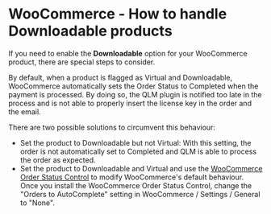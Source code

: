 # WooCommerce - How to handle Downloadable products

If you need to enable the **Downloadable** option for your WooCommerce product, there are special steps to consider.

By default, when a product is flagged as Virtual and Downloadable, WooCommerce automatically sets the Order Status to Completed when the payment is processed. By doing so, the QLM plugin is notified too late in the process and is not able to properly insert the license key in the order and the email.

There are two possible solutions to circumvent this behaviour:

* Set the product to Downloadable but not Virtual: With this setting, the order is not automatically set to Completed and QLM is able to process the order as expected.
* Set the product to Downloadable and Virtual and use the [WooCommerce Order Status Control](https://woocommerce.com/products/woocommerce-order-status-control/) to modify WooCommerce's default behaviour. Once you install the WooCommerce Order Status Control, change the "Orders to AutoComplete" setting in WooCommerce / Settings / General to "None".
